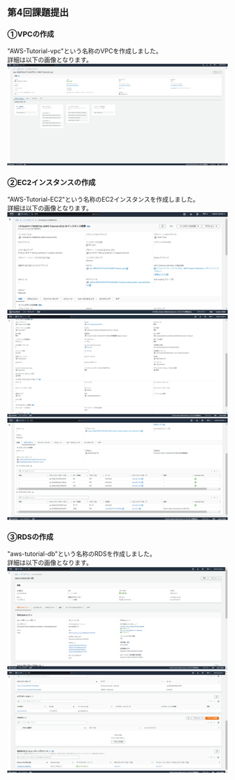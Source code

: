 ## 第4回課題提出  
### ①VPCの作成  
"AWS-Tutorial-vpc"という名称のVPCを作成しました。  
詳細は以下の画像となります。  
![VPCの詳細](https://github.com/SuzukiNaoto0422/AWS_4_repository/blob/main/picture/VPC%E3%81%AE%E8%A9%B3%E7%B4%B0.png?raw=true)

### ②EC2インスタンスの作成
"AWS-Tutorial-EC2"という名称のEC2インスタンスを作成しました。  
詳細は以下の画像となります。  
![EC2インスタンスの概要](https://github.com/SuzukiNaoto0422/AWS_4_repository/blob/main/picture/EC2%E3%82%A4%E3%83%B3%E3%82%B9%E3%82%BF%E3%83%B3%E3%82%B9%E3%81%AE%E6%A6%82%E8%A6%81.png?raw=true)  
![EC2インスタンスの詳細](https://github.com/SuzukiNaoto0422/AWS_4_repository/blob/main/picture/EC2%E3%82%A4%E3%83%B3%E3%82%B9%E3%82%BF%E3%83%B3%E3%82%B9%E3%81%AE%E8%A9%B3%E7%B4%B0.png?raw=true)  
![EC2インスタンスのセキュリティ](https://github.com/SuzukiNaoto0422/AWS_4_repository/blob/main/picture/EC2%E3%82%A4%E3%83%B3%E3%82%B9%E3%82%BF%E3%83%B3%E3%82%B9%E3%81%AE%E3%82%BB%E3%82%AD%E3%83%A5%E3%83%AA%E3%83%86%E3%82%A3.png?raw=true)  

### ③RDSの作成
"aws-tutorial-db"という名称のRDSを作成しました。  
詳細は以下の画像となります。  
![RDSの詳細とセキュリティ①](https://github.com/SuzukiNaoto0422/AWS_4_repository/blob/main/picture/RDS%E3%81%AE%E8%A9%B3%E7%B4%B0%E3%81%A8%E3%82%BB%E3%82%AD%E3%83%A5%E3%83%AA%E3%83%86%E3%82%A3%E2%91%A0.png?raw=true)  
![RDSの詳細とセキュリティ②](https://github.com/SuzukiNaoto0422/AWS_4_repository/blob/main/picture/RDS%E3%81%AE%E8%A9%B3%E7%B4%B0%E3%81%A8%E3%82%BB%E3%82%AD%E3%83%A5%E3%83%AA%E3%83%86%E3%82%A3%E2%91%A1.png?raw=true)  
